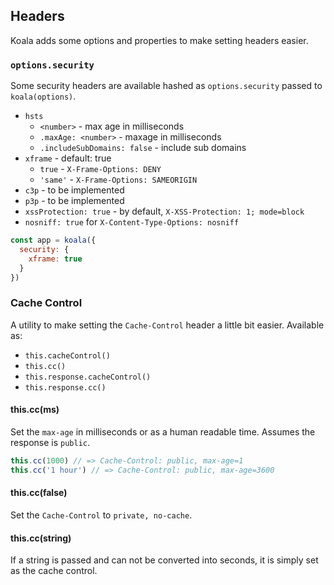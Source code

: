 ## Headers

Koala adds some options and properties to make setting headers easier.

### `options.security`

Some security headers are available hashed as `options.security` passed to `koala(options)`.

- `hsts`
  - `<number>` - max age in milliseconds
  - `.maxAge: <number>` - maxage in milliseconds
  - `.includeSubDomains: false` - include sub domains
- `xframe` - default: true
  - `true` - `X-Frame-Options: DENY`
  - `'same'` - `X-Frame-Options: SAMEORIGIN`
- `c3p` - to be implemented
- `p3p` - to be implemented
- `xssProtection: true` - by default, `X-XSS-Protection: 1; mode=block`
- `nosniff: true` for `X-Content-Type-Options: nosniff`

```js
const app = koala({
  security: {
    xframe: true
  }
})
```

### Cache Control

A utility to make setting the `Cache-Control` header a little bit easier.
Available as:

- `this.cacheControl()`
- `this.cc()`
- `this.response.cacheControl()`
- `this.response.cc()`

#### this.cc(ms)

Set the `max-age` in milliseconds or as a human readable time.
Assumes the response is `public`.

```js
this.cc(1000) // => Cache-Control: public, max-age=1
this.cc('1 hour') // => Cache-Control: public, max-age=3600
```

#### this.cc(false)

Set the `Cache-Control` to `private, no-cache`.

#### this.cc(string)

If a string is passed and can not be converted into seconds,
it is simply set as the cache control.
